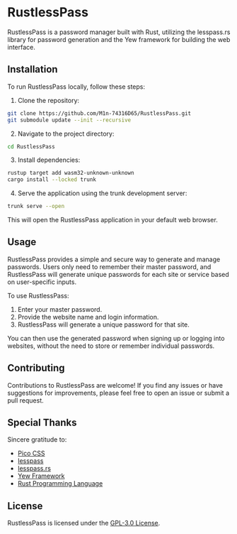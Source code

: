 # RustlessPass

RustlessPass is a password manager built with Rust, utilizing the lesspass.rs library for password generation and the Yew framework for building the web interface.

## Installation

To run RustlessPass locally, follow these steps:

1. Clone the repository:
```bash
git clone https://github.com/M1n-74316D65/RustlessPass.git
git submodule update --init --recursive
```
2. Navigate to the project directory:
```bash
cd RustlessPass
```
3. Install dependencies:
```bash
rustup target add wasm32-unknown-unknown
cargo install --locked trunk
```
4. Serve the application using the trunk development server:
```bash
trunk serve --open
```

This will open the RustlessPass application in your default web browser.

## Usage

RustlessPass provides a simple and secure way to generate and manage passwords. Users only need to remember their master password, and RustlessPass will generate unique passwords for each site or service based on user-specific inputs.

To use RustlessPass:

1. Enter your master password.
2. Provide the website name and login information.
3. RustlessPass will generate a unique password for that site.

You can then use the generated password when signing up or logging into websites, without the need to store or remember individual passwords.

## Contributing

Contributions to RustlessPass are welcome! If you find any issues or have suggestions for improvements, please feel free to open an issue or submit a pull request.

## Special Thanks

Sincere gratitude to:

- [Pico CSS](https://picocss.com)
- [lesspass](https://github.com/lesspass/lesspass)
- [lesspass.rs](https://github.com/71/lesspass.rs)
- [Yew Framework](https://yew.rs)
- [Rust Programming Language](https://rust-lang.org)

## License

RustlessPass is licensed under the [GPL-3.0 License](LICENSE).
